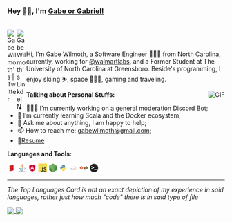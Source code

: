 ### Hey 👋🏽, I'm [Gabe or Gabriel!](https://gabrielwilmoth.com/) 

<br/>

<a href="https://twitter.com/WilmothGabe">
  <img align="left" alt="Gabe Wilmoth's | Twitter" width="22px" src="https://cdn.jsdelivr.net/npm/simple-icons@v3/icons/twitter.svg" />
</a>
<a href="https://www.linkedin.com/in/wilmoth-gabriel/">
  <img align="left" alt="Gabe Wilmoth's LinkdeIN" width="22px" src="https://cdn.jsdelivr.net/npm/simple-icons@v3/icons/linkedin.svg" />
</a>

<br/>
<br/>

Hi, I'm Gabe Wilmoth, a Software Engineer 🧑🏽‍💻 from North Carolina, currently, working for [@walmartlabs](https://github.com/walmartlabs), and a Former Student at The University of North Carolina at Greensboro. Beside's programming, I enjoy skiing ⛷, space 🧑🏽‍🚀, gaming and traveling.

<img align="right" alt="GIF" src="https://media.giphy.com/media/hJtJcHjCYPN2o/giphy.gif"/>

**Talking about Personal Stuffs:**

- 👨🏽‍💻 I’m currently working on a general moderation Discord Bot;
- 🌱 I’m currently learning Scala and the Docker ecosystem; 
- 💬 Ask me about anything, I am happy to help;
- 📫 How to reach me: gabewilmoth@gmail.com;
- 📝[Resume](https://gabrielwilmoth.com/ResumeGabrielWilmoth.pdf)

**Languages and Tools:**  

<code><img height="20" src="https://raw.githubusercontent.com/github/explore/80688e429a7d4ef2fca1e82350fe8e3517d3494d/topics/scala/scala.png"></code>
<code><img height="20" src="https://raw.githubusercontent.com/github/explore/80688e429a7d4ef2fca1e82350fe8e3517d3494d/topics/java/java.png"></code>
<code><img height="20" src="https://raw.githubusercontent.com/github/explore/80688e429a7d4ef2fca1e82350fe8e3517d3494d/topics/angular/angular.png"></code>
<code><img height="20" src="https://raw.githubusercontent.com/github/explore/80688e429a7d4ef2fca1e82350fe8e3517d3494d/topics/javascript/javascript.png"></code>
<code><img height="20" src="https://raw.githubusercontent.com/github/explore/80688e429a7d4ef2fca1e82350fe8e3517d3494d/topics/nodejs/nodejs.png"></code>
<code><img height="20" src="https://raw.githubusercontent.com/github/explore/80688e429a7d4ef2fca1e82350fe8e3517d3494d/topics/python/python.png"></code>
<code><img height="20" src="https://raw.githubusercontent.com/github/explore/80688e429a7d4ef2fca1e82350fe8e3517d3494d/topics/mysql/mysql.png"></code>
<code><img height="20" src="https://raw.githubusercontent.com/github/explore/80688e429a7d4ef2fca1e82350fe8e3517d3494d/topics/git/git.png"></code>
<code><img height="20" src="https://raw.githubusercontent.com/github/explore/80688e429a7d4ef2fca1e82350fe8e3517d3494d/topics/terminal/terminal.png"></code>

---

*The Top Languages Card is not an exact depiction of my experience in said languages, rather just how much "code" there is in said type of file*

<a href="https://github.com/anuraghazra/github-readme-stats">
  <img align="center" src="https://github-readme-stats.vercel.app/api?username=GabeWilmoth&show_icons=true&hide_border=true&count_private=true&hide=stars" />
</a>
<a href="https://github.com/anuraghazra/github-readme-stats">
  <img align="center" src="https://github-readme-stats.vercel.app/api/top-langs/?username=GabeWilmoth&layout=compact" />
</a>

<!--
**GabeWilmoth/GabeWilmoth** is a ✨ _special_ ✨ repository because its `README.md` (this file) appears on your GitHub profile.

Here are some ideas to get you started:

- 🔭 I’m currently working on ...
- 🌱 I’m currently learning ...
- 👯 I’m looking to collaborate on ...
- 🤔 I’m looking for help with ...
- 💬 Ask me about ...
- 📫 How to reach me: ...
- 😄 Pronouns: ...
- ⚡ Fun fact: ...
-->
